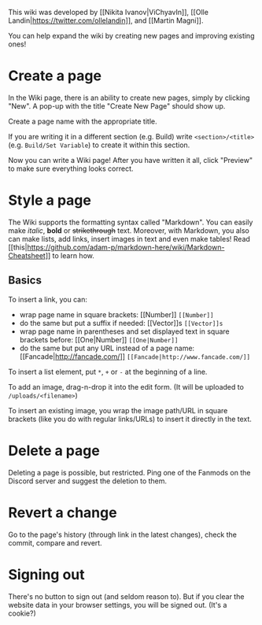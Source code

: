 This wiki was developed by [[Nikita Ivanov|ViChyavIn]], [[Olle Landin|https://twitter.com/ollelandin]], and [[Martin Magni]].

You can help expand the wiki by creating new pages and improving existing ones!

# Create a page

In the Wiki page, there is an ability to create new pages, simply by clicking "New". A pop-up with the title "Create New Page" should show up.

Create a page name with the appropriate title.

If you are writing it in a different section (e.g. Build) write `<section>/<title>` (e.g. `Build/Set Variable`) to create it within this section.

Now you can write a Wiki page! After you have written it all, click "Preview" to make sure everything looks correct.

# Style a page

The Wiki supports the formatting syntax called "Markdown". You can easily make *italic*, **bold** or ~~strikethrough~~ text. Moreover, with Markdown, you also can make lists, add links, insert images in text and even make tables! Read [[this|https://github.com/adam-p/markdown-here/wiki/Markdown-Cheatsheet]] to learn how.

## Basics

To insert a link, you can:

* wrap page name in square brackets: [[Number]] `[[Number]]`
* do the same but put a suffix if needed: [[Vector]]s `[[Vector]]s`
* wrap page name in parentheses and set displayed text in square brackets before: [[One|Number]] `[[One|Number]]`
* do the same but put any URL instead of a page name: [[Fancade|http://fancade.com/]] `[[Fancade|http://www.fancade.com/]] `

To insert a list element, put `*`, `+` or `-` at the beginning of a line.

To add an image, drag-n-drop it into the edit form. (It will be uploaded to `/uploads/<filename>`)

To insert an existing image, you wrap the image path/URL in square brackets (like you do with regular links/URLs) to insert it directly in the text.

# Delete a page

Deleting a page is possible, but restricted. Ping one of the Fanmods on the Discord server and suggest the deletion to them.

# Revert a change

Go to the page's history (through link in the latest changes), check the commit, compare and revert.

# Signing out

There's no button to sign out (and seldom reason to). But if you clear the website data in your browser settings, you will be signed out. (It's a cookie?)